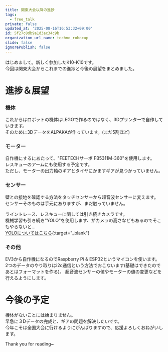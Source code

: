 ```yaml
---
title: 関東大会以降の進捗
tags:
  - free_talk
private: false
updated_at: '2025-08-16T16:53:32+09:00'
id: 5f27c8db9a1d3ac34c9b
organization_url_name: techno_robocup
slide: false
ignorePublish: false
---
```

はじめまして。新しく参加したK10-K10です。  
今回は関東大会からこれまでの進捗と今後の展望をまとめました。  


# 進捗＆展望

### 機体

これからはロボットの機体はLEGOで作るのではなく、3Dプリンターで自作していきます。  
そのために3DデータをALPAKAが作っています。(まだ5割ほど)  

### モーター

自作機にするにあたって、"FEETECHサーボ FB5311M-360"を使用します。  
レスキューのアームにも使用する予定です。  
ただし、モーターの出力軸のギアとタイヤにかますギアが見つかっていません。  

### センサー

壁との接地を確認する方法をタッチセンサーから超音波センサーに変えます。  
センサーそのものは手元にありますが、まだ触っていません。  

ライントレース、レスキューに関しては引き続きカメラです。  
機械学習も引き続き"YOLO"を使用します、がカメラの高さなどもあるのでそこもやらないと...  
[YOLOについてはこちら](/2025/02/24/yolo_machine_learning.html){:target="_blank"}

### その他
EV3から自作機になるのでRaspberry Pi & ESP32というマイコンを使います。
2つのデータのやり取りはi2c通信という方法でおこないます(基礎はできたのであとはフォーマットを作る)。
超音波センサーの値やモーターの値の変更などを行えるようにします。


#  今後の予定

機体がないことには始まりません。  
早急に３Dデータの完成と、ギアの問題を解決したいです。  
今年こそは全国大会に行けるようにがんばりますので、応援よろしくおねがいします。  


Thank you for reading~
